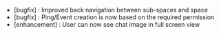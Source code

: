 - [bugfix] : Improved back navigation between sub-spaces and space
- [bugfix] : Ping/Event creation is now based on the required permission
- [enhancement] : User can now see chat image in full screen view
